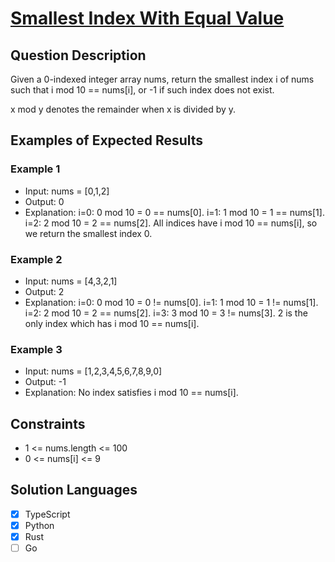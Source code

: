 # [Smallest Index With Equal Value](https://leetcode.com/problems/smallest-index-with-equal-value/)

## Question Description

Given a 0-indexed integer array nums, return the smallest index i of nums such that i mod 10 == nums[i], or -1 if such index does not exist.

x mod y denotes the remainder when x is divided by y.

## Examples of Expected Results

### Example 1

- Input: nums = [0,1,2]
- Output: 0
- Explanation:
    i=0: 0 mod 10 = 0 == nums[0].
    i=1: 1 mod 10 = 1 == nums[1].
    i=2: 2 mod 10 = 2 == nums[2].
    All indices have i mod 10 == nums[i], so we return the smallest index 0.

### Example 2

- Input: nums = [4,3,2,1]
- Output: 2
- Explanation:
    i=0: 0 mod 10 = 0 != nums[0].
    i=1: 1 mod 10 = 1 != nums[1].
    i=2: 2 mod 10 = 2 == nums[2].
    i=3: 3 mod 10 = 3 != nums[3].
    2 is the only index which has i mod 10 == nums[i].

### Example 3

- Input: nums = [1,2,3,4,5,6,7,8,9,0]
- Output: -1
- Explanation: No index satisfies i mod 10 == nums[i].

## Constraints

- 1 <= nums.length <= 100
- 0 <= nums[i] <= 9

## Solution Languages

- [x] TypeScript
- [x] Python
- [x] Rust
- [ ] Go
